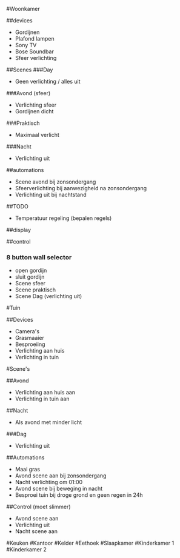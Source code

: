 #Woonkamer

##devices
* Gordijnen
* Plafond lampen
* Sony TV
* Bose Soundbar
* Sfeer verlichting

##Scenes
###Day
* Geen verlichting / alles uit

###Avond (sfeer)
* Verlichting sfeer
* Gordijnen dicht

###Praktisch
* Maximaal verlicht

###Nacht
* Verlichting uit

##automations
* Scene avond bij zonsondergang
* Sfeerverlichting bij aanwezigheid na zonsondergang
* Verlichting uit bij nachtstand

##TODO
* Temperatuur regeling (bepalen regels)

##display

##control
### 8 button wall selector
* open gordijn
* sluit gordijn
* Scene sfeer
* Scene praktisch
* Scene Dag (verlichting uit)

#Tuin

##Devices
* Camera's
* Grasmaaier
* Besproeiing
* Verlichting aan huis
* Verlichting in tuin

#Scene's

##Avond
* Verlichting aan huis aan
* Verlichting in tuin aan

##Nacht
* Als avond met minder licht

###Dag
* Verlichting uit

##Automations
* Maai gras
* Avond scene aan bij zonsondergang
* Nacht verlichting om 01:00
* Avond scene bij beweging in nacht
* Besproei tuin bij droge grond en geen regen in 24h

##Control (moet slimmer)
* Avond scene aan
* Verlichting uit
* Nacht scene aan 

#Keuken
#Kantoor
#Kelder
#Eethoek
#Slaapkamer
#Kinderkamer 1
#Kinderkamer 2

